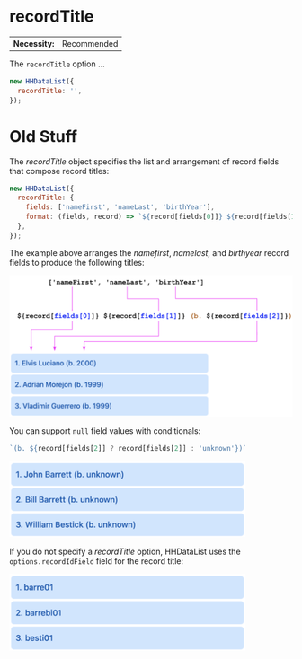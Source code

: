 # recordTitle

<table class="options-table">
  <tr>
    <th>Necessity:</th>
    <td>Recommended</td>
  </tr>
</table>

The `recordTitle` option ...

``` js nonum
new HHDataList({
  recordTitle: '',
});
```

# Old Stuff

The *recordTitle* object specifies the list and arrangement of record fields that compose record titles:

``` js nonum
new HHDataList({
  recordTitle: {
    fields: ['nameFirst', 'nameLast', 'birthYear'],
    format: (fields, record) => `${record[fields[0]]} ${record[fields[1]]} (b. ${record[fields[2]]})`
  },
});
```

The example above arranges the *namefirst*, *namelast*, and *birthyear* record fields to produce the following titles:

<p><img src="record-title-001.png" class="img-fluid d-block" width=600 loading="lazy"></p>

You can support `null` field values with conditionals:

``` js nonum
`(b. ${record[fields[2]] ? record[fields[2]] : 'unknown'})`
```

<p><img src="record-title-002.png" class="img-fluid d-block" width=420 loading="lazy"></p>

If you do not specify a *recordTitle* option, HHDataList uses the `options.recordIdField` field for the record title:

<p><img src="record-title-003.png" class="img-fluid d-block" width=420 loading="lazy"></p>